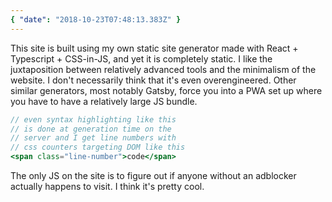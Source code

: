 ```yaml
---
{ "date": "2018-10-23T07:48:13.383Z" }
---
```


This site is built using my own static site generator made with React +
Typescript + CSS-in-JS, and yet it is completely static. I like the
juxtaposition between relatively advanced tools and the minimalism of the
website. I don't necessarily think that it's even overengineered. Other similar
generators, most notably Gatsby, force you into a PWA set up where you have to
have a relatively large JS bundle.

```jsx
// even syntax highlighting like this
// is done at generation time on the
// server and I get line numbers with
// css counters targeting DOM like this
<span class="line-number">code</span>
```

The only JS on the site is to figure out if anyone without an adblocker actually
happens to visit. I think it's pretty cool.
